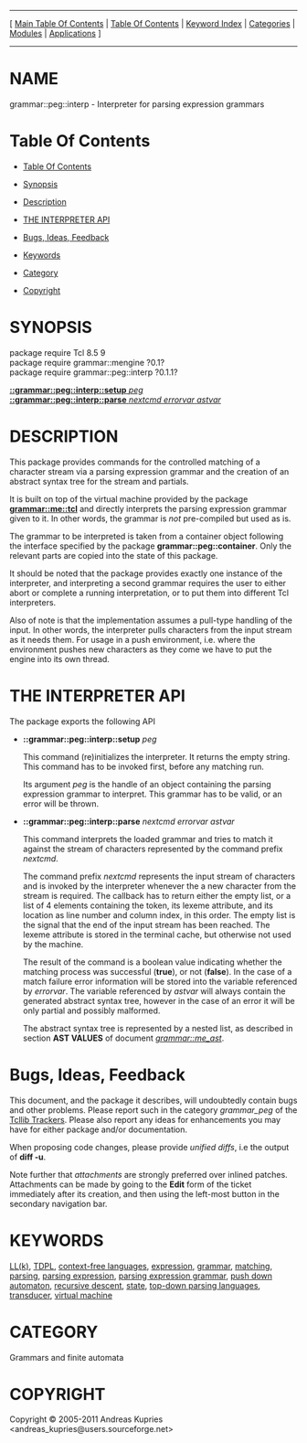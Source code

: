 
[//000000001]: # (grammar::peg::interp \- Grammar operations and usage)
[//000000002]: # (Generated from file 'peg\_interp\.man' by tcllib/doctools with format 'markdown')
[//000000003]: # (Copyright &copy; 2005\-2011 Andreas Kupries <andreas\_kupries@users\.sourceforge\.net>)
[//000000004]: # (grammar::peg::interp\(n\) 0\.1\.1 tcllib "Grammar operations and usage")

<hr> [ <a href="../../../../toc.md">Main Table Of Contents</a> &#124; <a
href="../../../toc.md">Table Of Contents</a> &#124; <a
href="../../../../index.md">Keyword Index</a> &#124; <a
href="../../../../toc0.md">Categories</a> &#124; <a
href="../../../../toc1.md">Modules</a> &#124; <a
href="../../../../toc2.md">Applications</a> ] <hr>

# NAME

grammar::peg::interp \- Interpreter for parsing expression grammars

# <a name='toc'></a>Table Of Contents

  - [Table Of Contents](#toc)

  - [Synopsis](#synopsis)

  - [Description](#section1)

  - [THE INTERPRETER API](#section2)

  - [Bugs, Ideas, Feedback](#section3)

  - [Keywords](#keywords)

  - [Category](#category)

  - [Copyright](#copyright)

# <a name='synopsis'></a>SYNOPSIS

package require Tcl 8\.5 9  
package require grammar::mengine ?0\.1?  
package require grammar::peg::interp ?0\.1\.1?  

[__::grammar::peg::interp::setup__ *peg*](#1)  
[__::grammar::peg::interp::parse__ *nextcmd* *errorvar* *astvar*](#2)  

# <a name='description'></a>DESCRIPTION

This package provides commands for the controlled matching of a character stream
via a parsing expression grammar and the creation of an abstract syntax tree for
the stream and partials\.

It is built on top of the virtual machine provided by the package
__[grammar::me::tcl](\.\./grammar\_me/me\_tcl\.md)__ and directly interprets
the parsing expression grammar given to it\. In other words, the grammar is
*not* pre\-compiled but used as is\.

The grammar to be interpreted is taken from a container object following the
interface specified by the package __grammar::peg::container__\. Only the
relevant parts are copied into the state of this package\.

It should be noted that the package provides exactly one instance of the
interpreter, and interpreting a second grammar requires the user to either abort
or complete a running interpretation, or to put them into different Tcl
interpreters\.

Also of note is that the implementation assumes a pull\-type handling of the
input\. In other words, the interpreter pulls characters from the input stream as
it needs them\. For usage in a push environment, i\.e\. where the environment
pushes new characters as they come we have to put the engine into its own
thread\.

# <a name='section2'></a>THE INTERPRETER API

The package exports the following API

  - <a name='1'></a>__::grammar::peg::interp::setup__ *peg*

    This command \(re\)initializes the interpreter\. It returns the empty string\.
    This command has to be invoked first, before any matching run\.

    Its argument *peg* is the handle of an object containing the parsing
    expression grammar to interpret\. This grammar has to be valid, or an error
    will be thrown\.

  - <a name='2'></a>__::grammar::peg::interp::parse__ *nextcmd* *errorvar* *astvar*

    This command interprets the loaded grammar and tries to match it against the
    stream of characters represented by the command prefix *nextcmd*\.

    The command prefix *nextcmd* represents the input stream of characters and
    is invoked by the interpreter whenever the a new character from the stream
    is required\. The callback has to return either the empty list, or a list of
    4 elements containing the token, its lexeme attribute, and its location as
    line number and column index, in this order\. The empty list is the signal
    that the end of the input stream has been reached\. The lexeme attribute is
    stored in the terminal cache, but otherwise not used by the machine\.

    The result of the command is a boolean value indicating whether the matching
    process was successful \(__true__\), or not \(__false__\)\. In the case
    of a match failure error information will be stored into the variable
    referenced by *errorvar*\. The variable referenced by *astvar* will
    always contain the generated abstract syntax tree, however in the case of an
    error it will be only partial and possibly malformed\.

    The abstract syntax tree is represented by a nested list, as described in
    section __AST VALUES__ of document
    *[grammar::me\_ast](\.\./grammar\_me/me\_ast\.md)*\.

# <a name='section3'></a>Bugs, Ideas, Feedback

This document, and the package it describes, will undoubtedly contain bugs and
other problems\. Please report such in the category *grammar\_peg* of the
[Tcllib Trackers](http://core\.tcl\.tk/tcllib/reportlist)\. Please also report
any ideas for enhancements you may have for either package and/or documentation\.

When proposing code changes, please provide *unified diffs*, i\.e the output of
__diff \-u__\.

Note further that *attachments* are strongly preferred over inlined patches\.
Attachments can be made by going to the __Edit__ form of the ticket
immediately after its creation, and then using the left\-most button in the
secondary navigation bar\.

# <a name='keywords'></a>KEYWORDS

[LL\(k\)](\.\./\.\./\.\./\.\./index\.md\#ll\_k\_), [TDPL](\.\./\.\./\.\./\.\./index\.md\#tdpl),
[context\-free languages](\.\./\.\./\.\./\.\./index\.md\#context\_free\_languages),
[expression](\.\./\.\./\.\./\.\./index\.md\#expression),
[grammar](\.\./\.\./\.\./\.\./index\.md\#grammar),
[matching](\.\./\.\./\.\./\.\./index\.md\#matching),
[parsing](\.\./\.\./\.\./\.\./index\.md\#parsing), [parsing
expression](\.\./\.\./\.\./\.\./index\.md\#parsing\_expression), [parsing expression
grammar](\.\./\.\./\.\./\.\./index\.md\#parsing\_expression\_grammar), [push down
automaton](\.\./\.\./\.\./\.\./index\.md\#push\_down\_automaton), [recursive
descent](\.\./\.\./\.\./\.\./index\.md\#recursive\_descent),
[state](\.\./\.\./\.\./\.\./index\.md\#state), [top\-down parsing
languages](\.\./\.\./\.\./\.\./index\.md\#top\_down\_parsing\_languages),
[transducer](\.\./\.\./\.\./\.\./index\.md\#transducer), [virtual
machine](\.\./\.\./\.\./\.\./index\.md\#virtual\_machine)

# <a name='category'></a>CATEGORY

Grammars and finite automata

# <a name='copyright'></a>COPYRIGHT

Copyright &copy; 2005\-2011 Andreas Kupries <andreas\_kupries@users\.sourceforge\.net>
